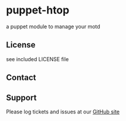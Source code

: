 puppet-htop
===========

a puppet module to manage your motd

License
-------

see included LICENSE file

Contact
-------


Support
-------

Please log tickets and issues at our [GitHub site](https://github.com/sund/puppet-motd)
